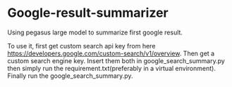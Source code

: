 # Google-result-summarizer
Using pegasus large model to summarize first google result.

To use it, first get custom search api key from here https://developers.google.com/custom-search/v1/overview. Then get a custom search engine key. Insert them both in google_search_summary.py then simply run the requirement.txt(preferably in a virtual environment).
Finally run the google_search_summary.py.
